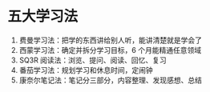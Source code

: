 # 五大学习法

1. 费曼学习法：把学的东西讲给别人听，能讲清楚就是学会了
2. 西蒙学习法：确定并拆分学习目标，6 个月能精通任意领域
3. SQ3R 阅读法：浏览、提问、阅读、回忆、复习
4. 番茄学习法：规划学习和休息时间，定闹钟
5. 康奈尔笔记法：笔记分三部分，内容整理、发现感想、总结